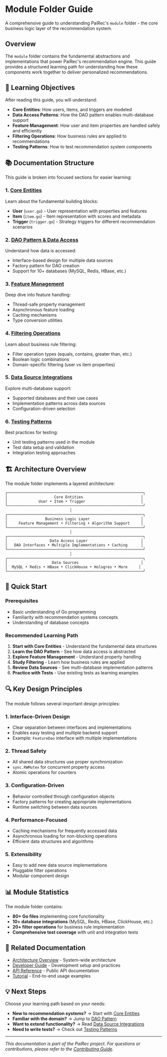 # Module Folder Guide

A comprehensive guide to understanding PaiRec's `module` folder - the core business logic layer of the recommendation system.

## Overview

The `module` folder contains the fundamental abstractions and implementations that power PaiRec's recommendation engine. This guide provides a structured learning path for understanding how these components work together to deliver personalized recommendations.

## 🎯 Learning Objectives

After reading this guide, you will understand:

- **Core Entities**: How users, items, and triggers are modeled
- **Data Access Patterns**: How the DAO pattern enables multi-database support
- **Feature Management**: How user and item properties are handled safely and efficiently
- **Filtering Operations**: How business rules are applied to recommendations
- **Testing Patterns**: How to test recommendation system components

## 📚 Documentation Structure

This guide is broken into focused sections for easier learning:

### 1. [Core Entities](CORE_ENTITIES.md)
Learn about the fundamental building blocks:
- **User** (`user.go`) - User representation with properties and features
- **Item** (`item.go`) - Item representation with scores and metadata  
- **Trigger** (`trigger.go`) - Strategy triggers for different recommendation scenarios

### 2. [DAO Pattern & Data Access](DAO_PATTERN.md)
Understand how data is accessed:
- Interface-based design for multiple data sources
- Factory pattern for DAO creation
- Support for 10+ databases (MySQL, Redis, HBase, etc.)

### 3. [Feature Management](FEATURE_MANAGEMENT.md)
Deep dive into feature handling:
- Thread-safe property management
- Asynchronous feature loading
- Caching mechanisms
- Type conversion utilities

### 4. [Filtering Operations](FILTERING.md)
Learn about business rule filtering:
- Filter operation types (equals, contains, greater than, etc.)
- Boolean logic combinations
- Domain-specific filtering (user vs item properties)

### 5. [Data Source Integrations](DATA_SOURCES.md)
Explore multi-database support:
- Supported databases and their use cases
- Implementation patterns across data sources
- Configuration-driven selection

### 6. [Testing Patterns](TESTING.md)
Best practices for testing:
- Unit testing patterns used in the module
- Test data setup and validation
- Integration testing approaches

## 🏗️ Architecture Overview

The module folder implements a layered architecture:

```
┌─────────────────────────────────────────────────────────────┐
│                     Core Entities                          │
│              User • Item • Trigger                         │
└─────────────────────────────────────────────────────────────┘
                             │
┌─────────────────────────────────────────────────────────────┐
│                 Business Logic Layer                       │
│     Feature Management • Filtering • Algorithm Support     │
└─────────────────────────────────────────────────────────────┘
                             │
┌─────────────────────────────────────────────────────────────┐
│                   Data Access Layer                        │
│   DAO Interfaces • Multiple Implementations • Caching      │
└─────────────────────────────────────────────────────────────┘
                             │
┌─────────────────────────────────────────────────────────────┐
│                    Data Sources                            │
│  MySQL • Redis • HBase • ClickHouse • Hologres • More     │
└─────────────────────────────────────────────────────────────┘
```

## 🚀 Quick Start

### Prerequisites
- Basic understanding of Go programming
- Familiarity with recommendation systems concepts
- Understanding of database concepts

### Recommended Learning Path

1. **Start with Core Entities** - Understand the fundamental data structures
2. **Learn the DAO Pattern** - See how data access is abstracted  
3. **Explore Feature Management** - Understand property handling
4. **Study Filtering** - Learn how business rules are applied
5. **Review Data Sources** - See multi-database implementation patterns
6. **Practice with Tests** - Use existing tests as learning examples

## 🔍 Key Design Principles

The module follows several important design principles:

### 1. **Interface-Driven Design**
- Clear separation between interfaces and implementations
- Enables easy testing and multiple backend support
- Example: `FeatureDao` interface with multiple implementations

### 2. **Thread Safety**
- All shared data structures use proper synchronization
- `sync.RWMutex` for concurrent property access
- Atomic operations for counters

### 3. **Configuration-Driven**
- Behavior controlled through configuration objects
- Factory patterns for creating appropriate implementations
- Runtime switching between data sources

### 4. **Performance-Focused**
- Caching mechanisms for frequently accessed data
- Asynchronous loading for non-blocking operations
- Efficient data structures and algorithms

### 5. **Extensibility**
- Easy to add new data source implementations
- Pluggable filter operations
- Modular component design

## 📊 Module Statistics

The module folder contains:
- **80+ Go files** implementing core functionality
- **10+ database integrations** (MySQL, Redis, HBase, ClickHouse, etc.)
- **20+ filter operations** for business rule implementation
- **Comprehensive test coverage** with unit and integration tests

## 🔗 Related Documentation

- [Architecture Overview](../ARCHITECTURE.md) - System-wide architecture
- [Developer Guide](../DEVELOPER_GUIDE.md) - Development setup and practices
- [API Reference](../API_REFERENCE.md) - Public API documentation
- [Tutorial](../TUTORIAL.md) - End-to-end usage examples

## 💡 Next Steps

Choose your learning path based on your needs:

- **New to recommendation systems?** → Start with [Core Entities](CORE_ENTITIES.md)
- **Familiar with the domain?** → Jump to [DAO Pattern](DAO_PATTERN.md)
- **Want to extend functionality?** → Read [Data Source Integrations](DATA_SOURCES.md)
- **Need to write tests?** → Check out [Testing Patterns](TESTING.md)

---

*This documentation is part of the PaiRec project. For questions or contributions, please refer to the [Contributing Guide](../CONTRIBUTING.md).*